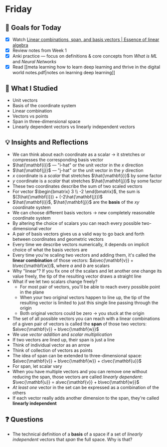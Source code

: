 # Friday

## 🎯 Goals for Today

- [x] Watch [Linear combinations, span, and basis vectors | Essence of linear algebra](https://youtu.be/k7RM-ot2NWY?si=ZFtZVgL7laL7h30R)
- [x] Review notes from Week 1
- [x] Anki practice — focus on definitions & core concepts from _What is ML_ and _Neural Networks_
- [x] Read [[meta learning how to learn deep learning and thrive in the digital world notes.pdf|notes on learning deep learning]]

## 📖 What I Studied

- Unit vectors
- Basis of the coordinate system
- Linear combination
- Vectors vs points
- Span in three-dimensional space
- Linearly dependent vectors vs linearly independent vectors

## 💡 Insights and Reflections

- We can think about each coordinate as a scalar → it stretches or compresses the corresponding basis vector
- $\hat{\mathbf{i}}$ — "i-hat" or the unit vector in the $x$ direction
- $\hat{\mathbf{j}}$ — "j-hat" or the unit vector in the $y$ direction
- $x$ coordinate is a _scalar_ that stretches $\hat{\mathbf{i}}$ by some factor
- $y$ coordinate is a _scalar_ that stretches $\hat{\mathbf{j}}$ by some factor
- These two coordinates describe the sum of two scaled vectors
- For vector $\begin{bmatrix} 3 \\ -2 \end{bmatrix}$, the sum is $(3\hat{\mathbf{i}}) + (-2\hat{\mathbf{j}})$
- $\hat{\mathbf{i}}$, $\hat{\mathbf{j}}$ are the **basis** of the $xy$ coordinate system
- We can choose different basis vectors -> new completely reasonable coordinate system
- By altering the choice of scalars you can reach every possible two-dimensional vector
- A pair of basis vectors gives us a valid way to go back and forth between coordinates and geometric vectors
- Every time we describe vectors numerically, it depends on implicit choice of what the basis vectors are
- Every time you're scaling two vectors and adding them, it's called the **linear combination** of those vectors: $a\vec{\mathbf{v}} + b\vec{\mathbf{w}}$, where $a$ and $b$ are scalars
- Why "linear"?  If you fix one of the scalars and let another one change its value freely, the tip of the resulting vector draws a straight line
- What if we let two scalars change freely?
  - For most pair of vectors, you'll be able to reach every possible point in the plane
  - When your two original vectors happen to line up, the tip of the resulting vector is limited to just this single line passing through the origin
  - Both original vectors could be zero -> you stuck at the origin
- The set of all possible vectors you can reach with a linear combinations of a given pair of vectors is called the **span** of those two vectors: $a\vec{\mathbf{v}} + b\vec{\mathbf{w}}$
- We use _vector addition_ and _scalar multiplication_
- If two vectors are lined up, their span is just a line
- Think of individual vector as an arrow
- Think of collection of vectors as points
- The idea of span can be extended to three-dimensional space: $a\vec{\mathbf{v}} + b\vec{\mathbf{w}} + c\vec{\mathbf{u}}$
- For span, let scalar vary
- When you have multiple vectors and you can remove one without reducing the span, those vectors are called _linearly dependent_: $\vec{\mathbf{u}} = a\vec{\mathbf{v}} + b\vec{\mathbf{w}}$
- _At least one_ vector in the set can be expressed as a combination of the others
- If each vector really adds another dimension to the span, they're called **linearly independent**

## ❓ Questions

- The technical definition of a **basis** of a space if a set of _linearly independent_ vectors that _span_ the full space. Why is that?
